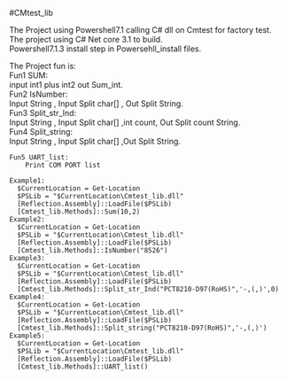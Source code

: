 #CMtest_lib

The Project using Powershell7.1 calling C# dll on Cmtest for factory test.  
The project using  C# Net core 3.1 to build.  
Powershell7.1.3 install step in Powersehll_install files.  

The Project fun is:  
	Fun1 SUM:  
		input int1 plus int2 out Sum_int.  
	Fun2 IsNumber:  
		Input String , Input Split char[] , Out Split String.  
	Fun3 Split_str_Ind:  
		Input String , Input Split char[] ,int count, Out Split count String.  
	Fun4 Split_string:  
		Input String , Input Split char[] ,Out Split String.  
			
	Fun5 UART_list:  
		Print COM PORT list

    Example1:
      $CurrentLocation = Get-Location
      $PSLib = "$CurrentLocation\Cmtest_lib.dll"
      [Reflection.Assembly]::LoadFile($PSLib)       
      [Cmtest_lib.Methods]::Sum(10,2)
    Example2:
      $CurrentLocation = Get-Location
      $PSLib = "$CurrentLocation\Cmtest_lib.dll"
      [Reflection.Assembly]::LoadFile($PSLib) 
      [Cmtest_lib.Methods]::IsNumber("8526")
    Example3:
      $CurrentLocation = Get-Location
      $PSLib = "$CurrentLocation\Cmtest_lib.dll"
      [Reflection.Assembly]::LoadFile($PSLib) 
      [Cmtest_lib.Methods]::Split_str_Ind("PCT8210-D97(RoHS)",'-,(,)',0)
    Example4:
      $CurrentLocation = Get-Location
      $PSLib = "$CurrentLocation\Cmtest_lib.dll"
      [Reflection.Assembly]::LoadFile($PSLib) 
      [Cmtest_lib.Methods]::Split_string("PCT8210-D97(RoHS)",'-,(,)')
	Example5:
      $CurrentLocation = Get-Location
      $PSLib = "$CurrentLocation\Cmtest_lib.dll"
      [Reflection.Assembly]::LoadFile($PSLib) 
      [Cmtest_lib.Methods]::UART_list()

